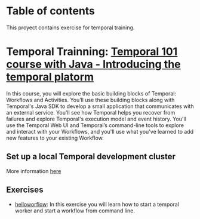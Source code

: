 
# Table of contents
This proyect contains exercise for temporal training. 

# Temporal Trainning: [Temporal 101 course with Java - Introducing the temporal platorm](https://learn.temporal.io/courses/temporal_101/java/)
In this course, you will explore the basic building blocks of Temporal: Workflows and Activities. You’ll use these building blocks along with Temporal's Java SDK to develop a small application that communicates with an external service. You'll see how Temporal helps you recover from failures and explore Temporal's execution model and event history. You'll use the Temporal Web UI and Temporal’s command-line tools to explore and interact with your Workflows, and you'll use what you've learned to add new features to your existing Workflow.


## Set up a local Temporal development cluster
More information [here](https://learn.temporal.io/getting_started/java/dev_environment/#set-up-a-local-temporal-development-cluster)


## Exercises
- [helloworflow](./exercises/helloworkflow/README.md): In this exercise you will learn how to start a temporal worker and start a workflow from command line. 